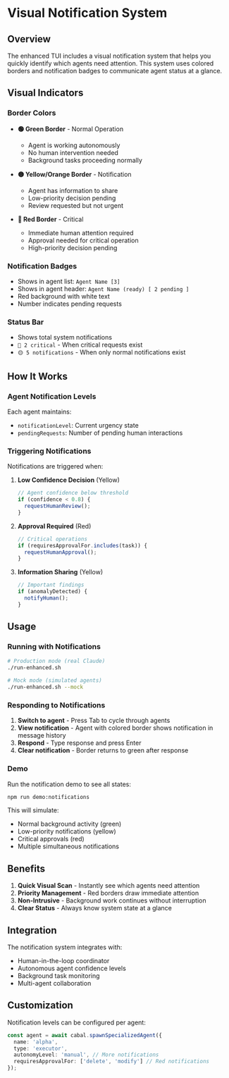 # Visual Notification System

## Overview

The enhanced TUI includes a visual notification system that helps you quickly identify which agents need attention. This system uses colored borders and notification badges to communicate agent status at a glance.

## Visual Indicators

### Border Colors

- **🟢 Green Border** - Normal Operation
  - Agent is working autonomously
  - No human intervention needed
  - Background tasks proceeding normally

- **🟡 Yellow/Orange Border** - Notification
  - Agent has information to share
  - Low-priority decision pending
  - Review requested but not urgent

- **🔴 Red Border** - Critical
  - Immediate human attention required
  - Approval needed for critical operation
  - High-priority decision pending

### Notification Badges

- Shows in agent list: `Agent Name [3]`
- Shows in agent header: `Agent Name (ready) [ 2 pending ]`
- Red background with white text
- Number indicates pending requests

### Status Bar

- Shows total system notifications
- `🔴 2 critical` - When critical requests exist
- `🟡 5 notifications` - When only normal notifications exist

## How It Works

### Agent Notification Levels

Each agent maintains:
- `notificationLevel`: Current urgency state
- `pendingRequests`: Number of pending human interactions

### Triggering Notifications

Notifications are triggered when:

1. **Low Confidence Decision** (Yellow)
   ```typescript
   // Agent confidence below threshold
   if (confidence < 0.8) {
     requestHumanReview();
   }
   ```

2. **Approval Required** (Red)
   ```typescript
   // Critical operations
   if (requiresApprovalFor.includes(task)) {
     requestHumanApproval();
   }
   ```

3. **Information Sharing** (Yellow)
   ```typescript
   // Important findings
   if (anomalyDetected) {
     notifyHuman();
   }
   ```

## Usage

### Running with Notifications

```bash
# Production mode (real Claude)
./run-enhanced.sh

# Mock mode (simulated agents)
./run-enhanced.sh --mock
```

### Responding to Notifications

1. **Switch to agent** - Press Tab to cycle through agents
2. **View notification** - Agent with colored border shows notification in message history
3. **Respond** - Type response and press Enter
4. **Clear notification** - Border returns to green after response

### Demo

Run the notification demo to see all states:

```bash
npm run demo:notifications
```

This will simulate:
- Normal background activity (green)
- Low-priority notifications (yellow)
- Critical approvals (red)
- Multiple simultaneous notifications

## Benefits

1. **Quick Visual Scan** - Instantly see which agents need attention
2. **Priority Management** - Red borders draw immediate attention
3. **Non-Intrusive** - Background work continues without interruption
4. **Clear Status** - Always know system state at a glance

## Integration

The notification system integrates with:
- Human-in-the-loop coordinator
- Autonomous agent confidence levels
- Background task monitoring
- Multi-agent collaboration

## Customization

Notification levels can be configured per agent:

```typescript
const agent = await cabal.spawnSpecializedAgent({
  name: 'alpha',
  type: 'executor',
  autonomyLevel: 'manual', // More notifications
  requiresApprovalFor: ['delete', 'modify'] // Red notifications
});
```